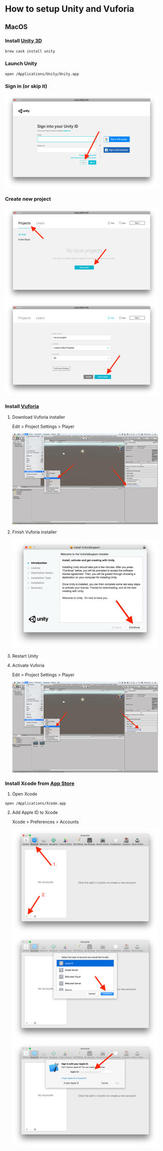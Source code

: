 # How to setup Unity and Vuforia

## MacOS

### Install [Unity 3D](https://unity3d.com/)

    brew cask install unity

### Launch Unity

    open /Applications/Unity/Unity.app

### Sign in (or skip it)

  ![Unity Sign in screenshot](screenshots/1_signin.png)

### Create new project

  ![Unity new project screenshot](screenshots/2_new-project.png)
  ![Unity create project screenshot](screenshots/3_create-project.png)

### Install [Vuforia](https://www.vuforia.com/)

1. Download Vuforia installer

    Edit > Project Settings > Player

    ![Download Vuforia installer screenshot](screenshots/4_find-vuforia-installer.png)

2. Finish Vuforia installer

    ![Vuforia installer screenshot](screenshots/5_vuforia-installer.png)

3. Restart Unity

4. Activate Vuforia

    Edit > Project Settings > Player

    ![Activate Vuforia screenshot](screenshots/6_activate-vuforia.png)

### Install Xcode from [App Store](https://itunes.apple.com/gb/app/xcode/id497799835?mt=12)

  1. Open Xcode

    open /Applications/Xcode.app

  2. Add Apple ID to Xcode

      Xcode > Preferences > Accounts

      ![Add Apple ID screenshot](screenshots/7_add-apple-id.png)
      ![Add Apple ID 2 screenshot](screenshots/8_add-apple-id.png)
      ![Sign in Apple ID screenshot](screenshots/9_sign-in-apple-id.png)